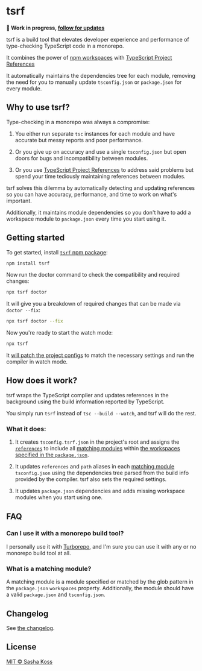 # tsrf

**🚧 Work in progress, [follow for updates](https://twitter.com/kossnocorp)**

tsrf is a build tool that elevates developer experience and performance of type-checking TypeScript code in a monorepo.

It combines the power of [npm workspaces](https://docs.npmjs.com/cli/using-npm/workspaces) with [TypeScript Project References](https://www.typescriptlang.org/docs/handbook/project-references.html)

It automatically maintains the dependencies tree for each module, removing the need for you to manually update `tsconfig.json` or `package.json` for every module.

## Why to use tsrf?

Type-checking in a monorepo was always a compromise:

1. You either run separate `tsc` instances for each module and have accurate but messy reports and poor performance.

2. Or you give up on accuracy and use a single `tsconfig.json` but open doors for bugs and incompatibility between modules.

3. Or you use [TypeScript Project References](https://www.typescriptlang.org/docs/handbook/project-references.html) to address said problems but spend your time tediously maintaining references between modules.

tsrf solves this dilemma by automatically detecting and updating references so you can have accuracy, performance, and time to work on what's important.

Additionally, it maintains module dependencies so you don't have to add a workspace module to `package.json` every time you start using it.

## Getting started

To get started, install [`tsrf` npm package](https://www.npmjs.com/package/tsrf):

```bash
npm install tsrf
```

Now run the doctor command to check the compatibility and required changes:

```bash
npx tsrf doctor
```

It will give you a breakdown of required changes that can be made via `doctor --fix`:

```bash
npx tsrf doctor --fix
```

Now you're ready to start the watch mode:

```bash
npx tsrf
```

It [will patch the project configs](#what-it-does) to match the necessary settings and run the compiler in watch mode.

## How does it work?

tsrf wraps the TypeScript compiler and updates references in the background using the build information reported by TypeScript.

You simply run `tsrf` instead of `tsc --build --watch`, and tsrf will do the rest.

### What it does:

1. It creates `tsconfig.tsrf.json` in the project's root and assigns the [`references`](https://www.typescriptlang.org/tsconfig#references) to include all [matching modules](#what-is-a-matching-module) within [the workspaces specified in the `package.json`](https://docs.npmjs.com/cli/using-npm/workspaces).

2. It updates `references` and `path` aliases in each [matching module](#what-is-a-matching-module) `tsconfig.json` using the dependencies tree parsed from the build info provided by the compiler. tsrf also sets the required settings.

3. It updates `package.json` dependencies and adds missing workspace modules when you start using one.

## FAQ

### Can I use it with a monorepo build tool?

I personally use it with [Turborepo](https://turbo.build/repo), and I'm sure you can use it with any or no monorepo build tool at all.

### What is a matching module?

A matching module is a module specified or matched by the glob pattern in the `package.json` `workspaces` property. Additionally, the module should have a valid `package.json` and `tsconfig.json`.

## Changelog

See [the changelog](./CHANGELOG.md).

## License

[MIT © Sasha Koss](./LICENSE.md)
